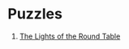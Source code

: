 # Puzzles

1. [The Lights of the Round Table](http://chrisboo.com/puzzles/LightsOfTheRoundTable.html)
